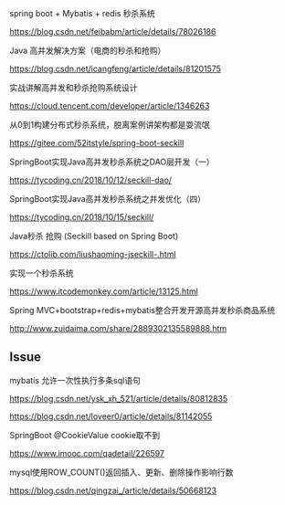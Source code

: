 

spring boot + Mybatis + redis 秒杀系统

https://blog.csdn.net/feibabm/article/details/78026186

Java 高并发解决方案（电商的秒杀和抢购）

https://blog.csdn.net/icangfeng/article/details/81201575

实战讲解高并发和秒杀抢购系统设计

https://cloud.tencent.com/developer/article/1346263

从0到1构建分布式秒杀系统，脱离案例讲架构都是耍流氓 

https://gitee.com/52itstyle/spring-boot-seckill 

SpringBoot实现Java高并发秒杀系统之DAO层开发（一） 

https://tycoding.cn/2018/10/12/seckill-dao/

SpringBoot实现Java高并发秒杀系统之并发优化（四）

https://tycoding.cn/2018/10/15/seckill/

Java秒杀 抢购 (Seckill based on Spring Boot)

https://ctolib.com/liushaoming-jseckill-.html

实现一个秒杀系统

https://www.itcodemonkey.com/article/13125.html

Spring MVC+bootstrap+redis+mybatis整合开发开源高并发秒杀商品系统

http://www.zuidaima.com/share/2889302135589888.htm


## Issue

mybatis 允许一次性执行多条sql语句

https://blog.csdn.net/ysk_xh_521/article/details/80812835

https://blog.csdn.net/loveer0/article/details/81142055

SpringBoot @CookieValue cookie取不到

https://www.imooc.com/qadetail/226597

mysql使用ROW_COUNT()返回插入、更新、删除操作影响行数

https://blog.csdn.net/qingzai_/article/details/50668123

